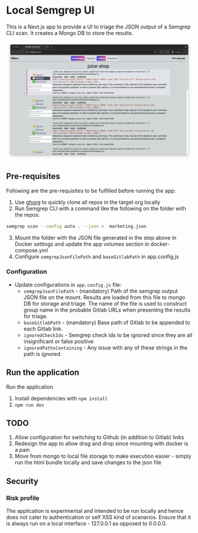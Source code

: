 # Local Semgrep UI

This is a Next.js app to provide a UI to triage the JSON output of a Semgrep CLI scan. It creates a Mongo DB to store the results.

![Screenshot](./static/screenshot.png)

## Pre-requisites

Following are the pre-requisites to be fulfilled before running the app:

1. Use [ghorg](https://github.com/gabrie30/ghorg) to quickly clone all repos in the target org locally
2. Run Semgrep CLI with a command like the following on the folder with the repos:

```bash
semgrep scan --config auto . --json >  marketing.json
```

3. Mount the folder with the JSON file generated in the step above in Docker settings and update the app volumes section in docker-compose.yml
4. Configure `semgrepJsonFilePath` and `baseGitlabPath` in app.config.js

### Configuration

- Update configurations in `app.config.js` file:
  - `semgrepJsonFilePath` - (mandatory) Path of the semgrep output JSON file on the mount. Results are loaded from this file to mongo DB for storage and triage. The name of the file is used to construct group name in the probable Gitlab URLs when presenting the results for triage.
  - `baseGitlabPath` - (mandatory) Base path of Gitlab to be appended to each Gitlab link.
  - `ignoredCheckIds` - Semgrep check ids to be ignored since they are all insignificant or false positive
  - `ignoredPathsContaining` - Any issue with any of these strings in the path is ignored.

## Run the application

Run the application

1. Install dependencies with `npm install`
2. `npm run dev`

## TODO

1. Allow configuration for switching to Github (in addition to Gitlab) links
2. Redesign the app to allow drag and drop since mounting with docker is a pain
3. Move from mongo to local file storage to make execution easier - simply run the html bundle locally and save changes to the json file

## Security

### Risk profile

The application is experimental and intended to be run locally and hence does not cater to authentication or self XSS kind of scenarios. Ensure that it is always run on a local interface - 127.0.0.1 as opposed to 0.0.0.0.
